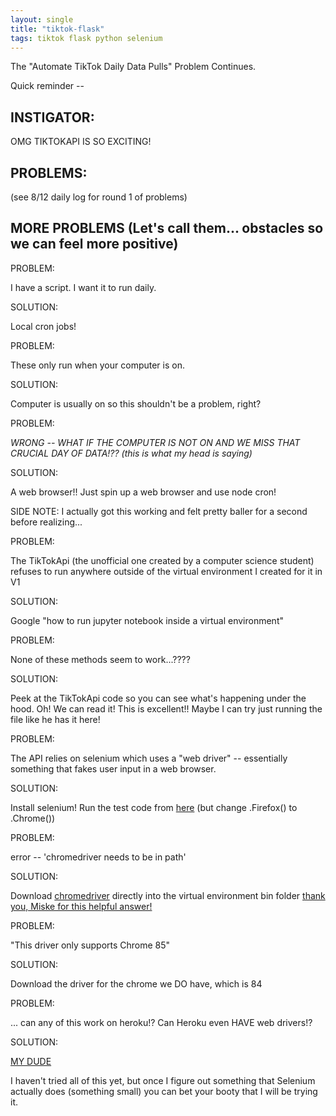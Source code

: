 ```yaml
---
layout: single
title: "tiktok-flask"
tags: tiktok flask python selenium
---
```


The "Automate TikTok Daily Data Pulls" Problem Continues.

Quick reminder --

## INSTIGATOR:

OMG TIKTOKAPI IS SO EXCITING!

## PROBLEMS:

(see 8/12 daily log for round 1 of problems)

## MORE PROBLEMS (Let's call them... obstacles so we can feel more positive)

PROBLEM:

I have a script. I want it to run daily.

SOLUTION:

Local cron jobs!

PROBLEM:

These only run when your computer is on.

SOLUTION:

Computer is usually on so this shouldn't be a problem, right?

PROBLEM:

_WRONG -- WHAT IF THE COMPUTER IS NOT ON AND WE MISS THAT CRUCIAL DAY OF DATA!?? (this is what my head is saying)_

SOLUTION:

A web browser!! Just spin up a web browser and use node cron!

SIDE NOTE: I actually got this working and felt pretty baller for a second before realizing...

PROBLEM:

The TikTokApi (the unofficial one created by a computer science student) refuses to run anywhere outside of the virtual environment I created for it in V1

SOLUTION:

Google "how to run jupyter notebook inside a virtual environment"

PROBLEM:

None of these methods seem to work...????

SOLUTION:

Peek at the TikTokApi code so you can see what's happening under the hood. Oh! We can read it! This is excellent!! Maybe I can try just running the file like he has it here!

PROBLEM:

The API relies on selenium which uses a "web driver" -- essentially something that fakes user input in a web browser.

SOLUTION:

Install selenium! Run the test code from [here](https://selenium-python.readthedocs.io/getting-started.html) (but change .Firefox() to .Chrome())

PROBLEM:

error -- 'chromedriver needs to be in path'

SOLUTION:

Download [chromedriver](https://sites.google.com/a/chromium.org/chromedriver/downloads) directly into the virtual environment bin folder [thank you, Miske for this helpful answer!](https://stackoverflow.com/a/59780334/12357926)

PROBLEM:

"This driver only supports Chrome 85"

SOLUTION:

Download the driver for the chrome we DO have, which is 84

PROBLEM:

... can any of this work on heroku!? Can Heroku even HAVE web drivers!?

SOLUTION:

[MY DUDE](https://medium.com/@mikelcbrowne/running-chromedriver-with-python-selenium-on-heroku-acc1566d161c)

I haven't tried all of this yet, but once I figure out something that Selenium actually does (something small) you can bet your booty that I will be trying it.
